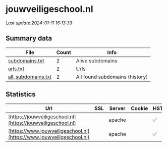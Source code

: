 # jouwveiligeschool.nl
*Last update:2024-01-11 16:13:39*
## Summary data
| File       | Count | Info |
|------------|-------|------|
|[subdomains.txt](/data/jouwveiligeschool/subdomains.txt)|2|Alive subdomains|
|[urls.txt](/data/jouwveiligeschool/urls.txt)|2|Urls|
|[all_subdomains.txt](/data/jouwveiligeschool/all_subdomains.txt)|2|All found subdomains (history)|
## Statistics
| Url | SSL | Server | Cookie | HSTS | CSP | XFO | XXP | RP | Tech |
|------------|-------|------|------|------|------|------|------|------|------|
|[https://jouwveiligeschool.nl](https://jouwveiligeschool.nl)| |apache| |:white_check_mark: | | |:white_check_mark: | |:white_check_mark: |Apache HTTP Server H...|
|[https://www.jouwveiligeschool.nl](https://www.jouwveiligeschool.nl)| |apache| |:white_check_mark: | | |:white_check_mark: | |:white_check_mark: |Apache HTTP Server D...|